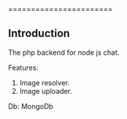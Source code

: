 
=======================

Introduction
------------
The php backend for node js chat. 

Features:
1. Image resolver.
2. Image uploader. 

Db: MongoDb
